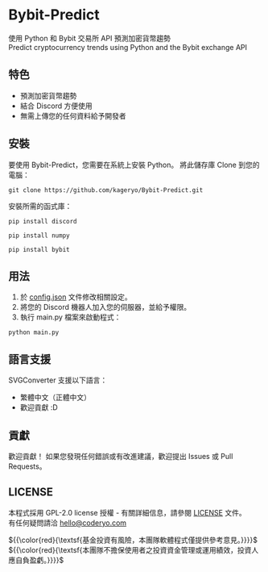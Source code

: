 # Bybit-Predict
使用 Python 和 Bybit 交易所 API 預測加密貨幣趨勢  
Predict cryptocurrency trends using Python and the Bybit exchange API

## 特色

- 預測加密貨幣趨勢
- 結合 Discord 方便使用
- 無需上傳您的任何資料給予開發者
  
## 安裝

要使用 Bybit-Predict，您需要在系統上安裝 Python。 將此儲存庫 Clone 到您的電腦：

````
git clone https://github.com/kageryo/Bybit-Predict.git
````

安裝所需的函式庫：

````
pip install discord
````
````
pip install numpy
````
````
pip install bybit
````

## 用法
1. 於 [config.json](config.json) 文件修改相關設定。
2. 將您的 Discord 機器人加入您的伺服器，並給予權限。
3. 執行 main.py 檔案來啟動程式：

````
python main.py
````


## 語言支援

SVGConverter 支援以下語言：
- 繁體中文（正體中文）
- 歡迎貢獻 :D

## 貢獻

歡迎貢獻！ 如果您發現任何錯誤或有改進建議，歡迎提出 Issues 或 Pull Requests。

## LICENSE

本程式採用 GPL-2.0 license 授權 - 有關詳細信息，請參閱 [LICENSE](LICENSE) 文件。  
有任何疑問請洽 hello@coderyo.com
  
${{\color{red}{\textsf{基金投資有風險，本團隊軟體程式僅提供參考意見。}}}}\$
${{\color{red}{\textsf{本團隊不擔保使用者之投資資金管理或運用績效，投資人應自負盈虧。}}}}\$
